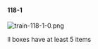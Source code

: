 #### 118-1
![train-118-1-0.png](https://github.com/lil-lab/nlvr/raw/master/nlvr/train/images/33/train-118-1-0.png "train-118-1-0.png")

ll boxes have at least 5 items